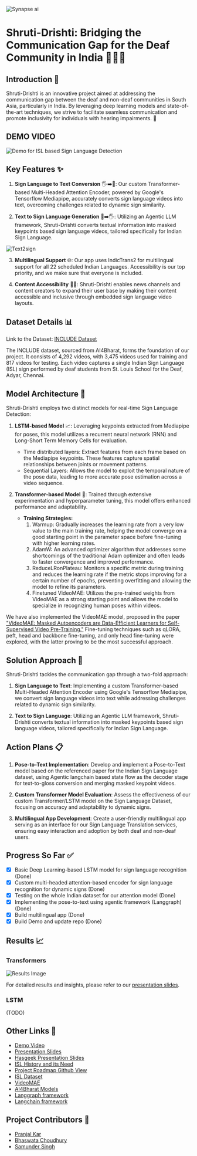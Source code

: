 ![Synapse ai](https://github.com/pranjalkar99/shruti-drishti/assets/106006087/e6811f64-ed88-48d0-a04d-d41bf85b4668)


# Shruti-Drishti: Bridging the Communication Gap for the Deaf Community in India 🌉🇮🇳

## Introduction 🙌

Shruti-Drishti is an innovative project aimed at addressing the communication gap between the deaf and non-deaf communities in South Asia, particularly in India. By leveraging deep learning models and state-of-the-art techniques, we strive to facilitate seamless communication and promote inclusivity for individuals with hearing impairments. 🌟

## DEMO VIDEO
![Demo for ISL based Sign Language Detection](https://img.youtube.com/vi/WsnubMzE8yM/0.jpg)


## Key Features ✨

1. **Sign Language to Text Conversion** 🖐️➡️📝: Our custom Transformer-based Multi-Headed Attention Encoder, powered by Google's Tensorflow Mediapipe, accurately converts sign language videos into text, overcoming challenges related to dynamic sign similarity.

2. **Text to Sign Language Generation** 📝➡️🖐️: Utilizing an Agentic LLM framework, Shruti-Drishti converts textual information into masked keypoints based sign language videos, tailored specifically for Indian Sign Language.


![Text2sign](https://github.com/pranjalkar99/shruti-drishti/assets/106006087/b76f1a8e-ca18-43b7-836c-3f6b3aa2e912)

3. **Multilingual Support** 🌐: Our app uses IndicTrans2 for multilingual support for all 22 scheduled Indian Languages. Accessibility is our top priority, and we make sure that everyone is included. 

4. **Content Accessibility** 📰🎥: Shruti-Drishti enables news channels and content creators to expand their user base by making their content accessible and inclusive through embedded sign language video layouts.

## Dataset Details 📊
Link to the Dataset: [INCLUDE Dataset](https://zenodo.org/records/4010759)

The INCLUDE dataset, sourced from AI4Bharat, forms the foundation of our project. It consists of 4,292 videos, with 3,475 videos used for training and 817 videos for testing. Each video captures a single Indian Sign Language (ISL) sign performed by deaf students from St. Louis School for the Deaf, Adyar, Chennai.

## Model Architecture 🧠

Shruti-Drishti employs two distinct models for real-time Sign Language Detection:

1. **LSTM-based Model** 📈: Leveraging keypoints extracted from Mediapipe for poses, this model utilizes a recurrent neural network (RNN) and Long-Short Term Memory Cells for evaluation.
   - Time distributed layers: Extract features from each frame based on the Mediapipe keypoints. These features capture spatial relationships between joints or movement patterns.
   - Sequential Layers: Allows the model to exploit the temporal nature of the pose data, leading to more accurate pose estimation across a video sequence.

2. **Transformer-based Model** 🔄: Trained through extensive experimentation and hyperparameter tuning, this model offers enhanced performance and adaptability. 
   - **Training Strategies:**
     1. Warmup: Gradually increases the learning rate from a very low value to the main training rate, helping the model converge on a good starting point in the parameter space before fine-tuning with higher learning rates.
     2. AdamW: An advanced optimizer algorithm that addresses some shortcomings of the traditional Adam optimizer and often leads to faster convergence and improved performance.
     3. ReduceLRonPlateau: Monitors a specific metric during training and reduces the learning rate if the metric stops improving for a certain number of epochs, preventing overfitting and allowing the model to refine its parameters.
     4. Finetuned VideoMAE: Utilizes the pre-trained weights from VideoMAE as a strong starting point and allows the model to specialize in recognizing human poses within videos.

We have also implemented the VideoMAE model, proposed in the paper ["VideoMAE: Masked Autoencoders are Data-Efficient Learners for Self-Supervised Video Pre-Training."](https://arxiv.org/abs/2203.12602) Fine-tuning techniques such as qLORA, peft, head and backbone fine-tuning, and only head fine-tuning were explored, with the latter proving to be the most successful approach.

## Solution Approach 🎯

Shruti-Drishti tackles the communication gap through a two-fold approach:

1. **Sign Language to Text**: Implementing a custom Transformer-based Multi-Headed Attention Encoder using Google's Tensorflow Mediapipe, we convert sign language videos into text while addressing challenges related to dynamic sign similarity.

2. **Text to Sign Language**: Utilizing an Agentic LLM framework, Shruti-Drishti converts textual information into masked keypoints based sign language videos, tailored specifically for Indian Sign Language.

## Action Plans 📋

1. **Pose-to-Text Implementation**: Develop and implement a Pose-to-Text model based on the referenced paper for the Indian Sign Language dataset, using Agentic langchain based state flow as the decoder stage for text-to-gloss conversion and merging masked keypoint videos.

2. **Custom Transformer Model Evaluation**: Assess the effectiveness of our custom Transformer/LSTM model on the Sign Language Dataset, focusing on accuracy and adaptability to dynamic signs.

3. **Multilingual App Development**: Create a user-friendly multilingual app serving as an interface for our Sign Language Translation services, ensuring easy interaction and adoption by both deaf and non-deaf users.

## Progress So Far ✅

- [x] Basic Deep Learning-based LSTM model for sign language recognition (Done)
- [x] Custom multi-headed attention-based encoder for sign language recognition for dynamic signs (Done)
- [x] Testing on the whole Indian dataset for our attention model (Done)
- [x] Implementing the pose-to-text using agentic framework (Langgraph) (Done)
- [x] Build multilingual app (Done)
- [x] Build Demo and update repo (Done)

## Results 📈

### Transformers
![Results Image](https://github.com/pranjalkar99/shruti-drishti/assets/74347116/3541813b-52c2-4c10-a7ac-88096aac62b4)

For detailed results and insights, please refer to our [presentation slides](https://www.canva.com/design/DAF_IfblIbM/Hm_cvyUw6vNEf8-RXg68fg/edit?utm_content=DAF_IfblIbM&utm_campaign=designshare&utm_medium=link2&utm_source=sharebutton).

### LSTM
(TODO)

## Other Links 🔗

- [Demo Video](https://www.youtube.com/watch?v=hR-aP7o53iQ)
- [Presentation Slides](https://www.canva.com/design/DAF_IfblIbM/Hm_cvyUw6vNEf8-RXg68fg/edit?utm_content=DAF_IfblIbM&utm_campaign=designshare&utm_medium=link2&utm_source=sharebutton)
- [Hasgeek Presentation Slides](https://www.canva.com/design/DAGABnVhHqw/d2T8fLDof94PabPlWoKHEg/edit?utm_content=DAGABnVhHqw&utm_campaign=designshare&utm_medium=link2&utm_source=sharebutton)
- [ISL History and its Need](https://islrtc.nic.in/history-0#:~:text=Indian%20Sign%20Language%20(ISL)%20is,material%20that%20incorporates%20sign%20language.)
- [Project Roadmap Github View](https://github.com/users/pranjalkar99/projects/2/views/2)
- [ISL Dataset](https://zenodo.org/records/4010759)
- [VideoMAE](https://huggingface.co/MCG-NJU/videomae-base)
- [AI4Bharat Models](https://huggingface.co/ai4bharat)
- [Langgraph framework](https://python.langchain.com/docs/langgraph/)
- [Langchain framework](https://python.langchain.com/docs/get_started/introduction)

## Project Contributors 👥

- [Pranjal Kar](https://github.com/pranjalkar99/)
- [Bhaswata Choudhury](https://github.com/bhaswata08)
- [Samunder Singh](https://github.com/samthakur587)
